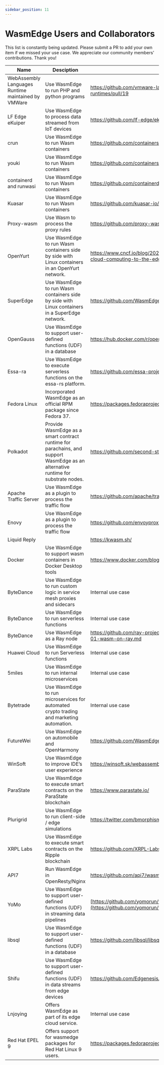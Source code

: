 ```yaml
---
sidebar_position: 11
---
```


# WasmEdge Users and Collaborators

This list is constantly being updated. Please submit a PR to add your own item if we missed your use case. We appreciate our community members' contributions. Thank you!

| Name | Desciption | PR or Docs |
| --- | --- | --- |
| WebAssembly Languages Runtime maintained by VMWare | Use WasmEdge to run PHP and python programs | <https://github.com/vmware-labs/webassembly-language-runtimes/pull/19> |
| LF Edge eKuiper | Use WasmEdge to process data streamed from IoT devices | <https://github.com/lf-edge/ekuiper/pull/1449/> |
| crun | Use WasmEdge to run Wasm containers | <https://github.com/containers/crun/pull/774> |
| youki | Use WasmEdge to run Wasm containers | <https://github.com/containers/youki/pull/1320> |
| containerd and runwasi | Use WasmEdge to run Wasm containers | <https://github.com/containerd/runwasi> |
| Kuasar | Use WasmEdge to run Wasm containers | <https://github.com/kuasar-io/kuasar#wasm-sandboxer> |
| Proxy-wasm | Use Wasm to process the proxy rules | <https://github.com/proxy-wasm/proxy-wasm-cpp-host/pull/193> |
| OpenYurt | Use WasmEdge to run Wasm containers side by side with Linux containers in an OpenYurt network. | <https://www.cncf.io/blog/2022/02/07/wasmedge-and-openyurt-bring-cloud-computing-to-the-edge/> |
| SuperEdge | Use WasmEdge to run Wasm containers side by side with Linux containers in a SuperEdge network. | <https://github.com/WasmEdge/WasmEdge/pull/1272> |
| OpenGauss | Use WasmEdge to support user-defined functions (UDF) in a database | <https://hub.docker.com/r/opengauss/wasmedge> |
| Essa-ra | Use WasmEdge to execute serverless functions on the essa-rs platform. | <https://github.com/essa-project/essa-rs> |
| Fedora Linux | Incorporated WasmEdge as an official RPM package since Fedora 37. | <https://packages.fedoraproject.org/pkgs/wasmedge/wasmedge/index.html> |
| Polkadot | Provide WasmEdge as a smart contract runtime for parachains, and support WasmEdge as an alternative runtime for substrate nodes. | <https://github.com/second-state/substrate-wasmedge> |
| Apache Traffic Server | Use WasmEdge as a plugin to process the traffic flow | <https://github.com/apache/trafficserver/pull/9390> |
| Enovy | Use WasmEdge as a plugin to process the traffic flow | <https://github.com/envoyproxy/envoy/pull/24817/files> |
| Liquid Reply |  | <https://kwasm.sh/> |
| Docker | Use WasmEdge to support wasm containers in Docker Desktop tools | <https://www.docker.com/blog/docker-wasm-technical-preview/> |
| ByteDance | Use WasmEdge to run custom logic in service mesh proxies and sidecars | Internal use case |
| ByteDance | Use WasmEdge to run serverless functions | Internal use case |
| ByteDance | Use WasmEdge as a Ray node | <https://github.com/ray-project/enhancements/blob/main/reps/2023-02-01-wasm-on-ray.md> |
| Huawei Cloud | Use WasmEdge to run Serverless functions | Internal use case |
| 5miles | Use WasmEdge to run internal microservices | Internal use case |
| Bytetrade | Use WasmEdge to run microservices for automated crypto trading and marketing automation. | Internal use case |
| FutureWei | Use WasmEdge on automobile and OpenHarmony | <https://github.com/WasmEdge/WasmEdge/pull/902> |
| WinSoft | Use WasmEdge to improve IDE’s user experience | <https://winsoft.sk/webassembly.htm> |
| ParaState | Use WasmEdge to execute smart contracts on the ParaState blockchain | <https://www.parastate.io/> |
| Plurigrid | Use WasmEdge to run client-side / edge simulations | <https://twitter.com/bmorphism/status/1606237485037674499> |
| XRPL Labs | Use WasmEdge to execute smart contracts on the Ripple blockchain | <https://github.com/XRPL-Labs/xrpld-hooks> |
| API7 | Run WasmEdge in OpenResty/Nginx | <https://github.com/api7/wasm-nginx-module> |
| YoMo | Use WasmEdge to support user-defined functions (UDF) in streaming data pipelines | [https://github.com/yomorun/yomo-wasmedge-tensorflow](https://github.com/yomorun/yomo) |
| libsql | Use WasmEdge to support user-defined functions (UDF) in a database | <https://github.com/libsql/libsql/pull/131> |
| Shifu | Use WasmEdge to support user-defined functions (UDF) in data streams from edge devices | <https://github.com/Edgenesis/wasm-shifu-demo> |
| Lnjoying | Offers WasmEdge as part of its edge cloud service. | Internal use case |
| Red Hat EPEL 9 | Offers support for wasmedge packages for Red Hat Linux 9 users. | <https://packages.fedoraproject.org/pkgs/wasmedge/wasmedge/index.html> |
